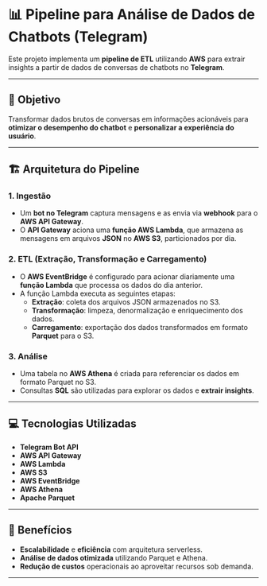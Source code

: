 # 📊 Pipeline para Análise de Dados de Chatbots (Telegram)

Este projeto implementa um **pipeline de ETL** utilizando **AWS** para extrair insights a partir de dados de conversas de chatbots no **Telegram**.

---

## 🎯 Objetivo
Transformar dados brutos de conversas em informações acionáveis para **otimizar o desempenho do chatbot** e **personalizar a experiência do usuário**.

---

## 🏗️ Arquitetura do Pipeline

### 1. **Ingestão**
- Um **bot no Telegram** captura mensagens e as envia via **webhook** para o **AWS API Gateway**.
- O **API Gateway** aciona uma **função AWS Lambda**, que armazena as mensagens em arquivos **JSON** no **AWS S3**, particionados por dia.

### 2. **ETL (Extração, Transformação e Carregamento)**
- O **AWS EventBridge** é configurado para acionar diariamente uma **função Lambda** que processa os dados do dia anterior.
- A função Lambda executa as seguintes etapas:
  - **Extração**: coleta dos arquivos JSON armazenados no S3.
  - **Transformação**: limpeza, denormalização e enriquecimento dos dados.
  - **Carregamento**: exportação dos dados transformados em formato **Parquet** para o S3.

### 3. **Análise**
- Uma tabela no **AWS Athena** é criada para referenciar os dados em formato Parquet no S3.
- Consultas **SQL** são utilizadas para explorar os dados e **extrair insights**.

---

## 💻 Tecnologias Utilizadas
- **Telegram Bot API**
- **AWS API Gateway**
- **AWS Lambda**
- **AWS S3**
- **AWS EventBridge**
- **AWS Athena**
- **Apache Parquet**

---

## 🚀 Benefícios
- **Escalabilidade** e **eficiência** com arquitetura serverless.
- **Análise de dados otimizada** utilizando Parquet e Athena.
- **Redução de custos** operacionais ao aproveitar recursos sob demanda.

---



